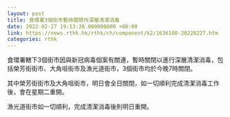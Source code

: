 ```yaml
---
layout: post
title: 食環署3個街市暫時關閉作深層清潔消毒
date: 2022-02-27 19:13:28.000000000 +08:00
link: https://news.rthk.hk/rthk/ch/component/k2/1636180-20220227.htm
categories: rthk
---
```


食環署轄下3個街市因與新冠病毒個案有關連，暫時關閉以進行深層清潔消毒，包括榮芳街街市、大角咀街市及漁光道街市，3個街市均於今晚7時關閉。

其中榮芳街街市及大角咀街市，明日會全日關閉，如一切順利完成清潔消毒工作後，會在星期二重開。

漁光道街市如一切順利，完成清潔消毒後則明日重開。
